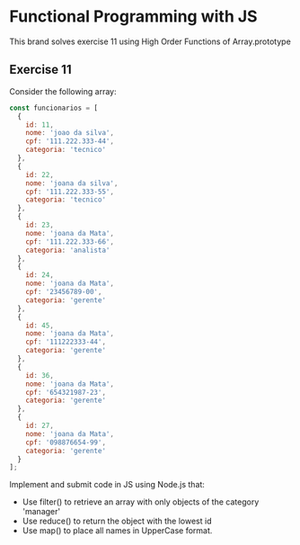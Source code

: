 # Functional Programming with JS

This brand solves exercise 11 using High Order Functions of Array.prototype

## Exercise 11


Consider the following array:

```javascript
const funcionarios = [
  {
    id: 11,
    nome: 'joao da silva',
    cpf: '111.222.333-44',
    categoria: 'tecnico'
  },
  {
    id: 22,
    nome: 'joana da silva',
    cpf: '111.222.333-55',
    categoria: 'tecnico'
  },
  {
    id: 23,
    nome: 'joana da Mata',
    cpf: '111.222.333-66',
    categoria: 'analista'
  },
  {
    id: 24,
    nome: 'joana da Mata',
    cpf: '23456789-00',
    categoria: 'gerente'
  },
  {
    id: 45,
    nome: 'joana da Mata',
    cpf: '111222333-44',
    categoria: 'gerente'
  },
  {
    id: 36,
    nome: 'joana da Mata',
    cpf: '654321987-23',
    categoria: 'gerente'
  },
  {
    id: 27,
    nome: 'joana da Mata',
    cpf: '098876654-99',
    categoria: 'gerente'
  }
];
```

Implement and submit code in JS using Node.js that:
- Use filter() to retrieve an array with only objects of the category 'manager'
- Use reduce() to return the object with the lowest id
- Use map() to place all names in UpperCase format.
